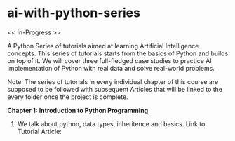 # ai-with-python-series

<< In-Progress >>

A Python Series of tutorials aimed at learning Artificial Intelligence concepts. This series of tutorials starts from the basics of Python and builds on top of it. We will cover three full-fledged case studies to practice AI Implementation of Python with real data and solve real-world problems.

Note: The series of tutorials in every individual chapter of this course are supposed to be followed with subsequent Articles that will be linked to the every folder once the project is complete. 

**Chapter 1: Introduction to Python Programming**
1. We talk about python, data types, inheritence and basics.
Link to Tutorial Article: 


